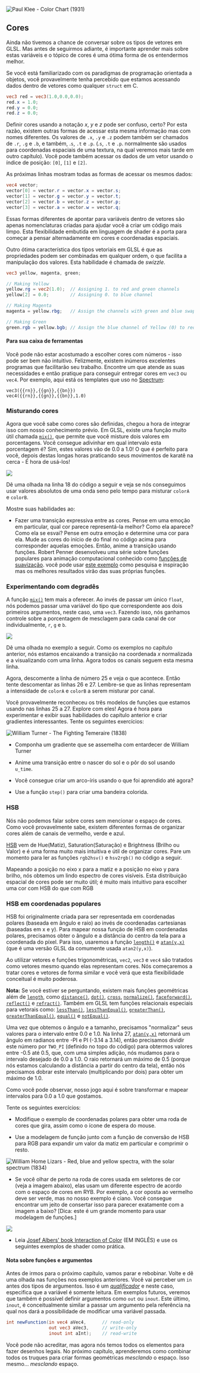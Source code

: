 ![Paul Klee - Color Chart (1931)](klee.jpg)

## Cores

Ainda não tivemos a chance de conversar sobre os tipos de vetores em GLSL. Mas antes de seguirmos adiante, é importante aprender mais sobre estas variáveis e o tópico de cores é uma ótima forma de os entendermos melhor.

Se você está familiarizado com os paradigmas de programação orientada a objetos, você provavelmente tenha percebido que estamos acessando dados dentro de vetores como qualquer `struct` em C.

```glsl
vec3 red = vec3(1.0,0.0,0.0);
red.x = 1.0;
red.y = 0.0;
red.z = 0.0;
```

Definir cores usando a notação *x*, *y* e *z* pode ser confuso, certo? Por esta razão, existem outras formas de acessar esta mesma informação mas com nomes diferentes. Os valores de `.x`, `.y` e `.z` podem também ser chamados de `.r`, `.g` e `.b`, e também, .`s`, `.t` e `.p`. (.`s`, `.t` e `.p`. normalmente são usados para coordenadas espaciais de uma textura, na qual veremos mais tarde em outro capítulo). Você pode também acessar os dados de um vetor usando o índice de posição: `[0]`, `[1]` e `[2]`.

As próximas linhas mostram todas as formas de acessar os mesmos dados:

```glsl
vec4 vector;
vector[0] = vector.r = vector.x = vector.s;
vector[1] = vector.g = vector.y = vector.t;
vector[2] = vector.b = vector.z = vector.p;
vector[3] = vector.a = vector.w = vector.q;
```

Essas formas diferentes de apontar para variáveis dentro de vetores são apenas nomenclaturas criadas para ajudar você a criar um código mais limpo. Esta flexibilidade embutida em linguagem de shader é a porta para começar a pensar alternadamente em cores e coordenadas espaciais.

Outro ótima característica dos tipos vetoriais em GLSL é que as propriedades podem ser combinadas em qualquer ordem, o que facilita a manipulação dos valores. Esta habilidade é chamada de *swizzle*.

```glsl
vec3 yellow, magenta, green;

// Making Yellow
yellow.rg = vec2(1.0);  // Assigning 1. to red and green channels
yellow[2] = 0.0;        // Assigning 0. to blue channel

// Making Magenta
magenta = yellow.rbg;   // Assign the channels with green and blue swapped

// Making Green
green.rgb = yellow.bgb; // Assign the blue channel of Yellow (0) to red and blue channels
```

#### Para sua caixa de ferramentas

Você pode não estar acostumado a escolher cores com números - isso pode ser bem não intuitivo. Felizmente, existem inúmeros excelentes programas que facilitarão seu trabalho. Encontre um que atende as suas necessidades e então pratique para conseguir entregar cores em `vec3` ou `vec4`. Por exemplo, aqui está os templates que uso no [Spectrum](http://www.eigenlogik.com/spectrum/mac):

```
vec3({{rn}},{{gn}},{{bn}})
vec4({{rn}},{{gn}},{{bn}},1.0)
```

### Misturando cores

Agora que você sabe como cores são definidas, chegou a hora de integrar isso com nosso conhecimento prévio. Em GLSL, existe uma função muito útil chamada [`mix()`](../glossary/?search=mix), que permite que você misture dois valores em porcentagens. Você consegue adivinhar em qual intervalo esta porcentagem é? Sim, estes valores vão de 0.0 a 1.0! O que é perfeito para você, depois destas longas horas praticando seus movimentos de karatê na cerca - É hora de usá-los!

![](mix-f.jpg)

Dê uma olhada na linha 18 do código a seguir e veja se nós conseguimos usar valores absolutos de uma onda seno pelo tempo para misturar `colorA` e `colorB`.

<div class="codeAndCanvas" data="mix.frag"></div>

Mostre suas habilidades ao:

* Fazer uma transição expressiva entre as cores. Pense em uma emoção em particular, qual cor parece representá-la melhor? Como ela aparece? Como ela se esvai? Pense em outra emoção e determine uma cor para ela. Mude as cores do início de do final no código acima para corresponder aquelas emoções. Então, anime a transição usando funções. Robert Penner desenvolveu uma série sobre funções populares para animação computacional conhecido como [funções de suavização](http://easings.net/). você pode usar [este exemplo](../edit.php#06/easing.frag) como pesquisa e inspiração mas os melhores resultados virão das suas próprias funções.

### Experimentando com degradês

A função [`mix()`](../glossary/?search=mix) tem mais a oferecer. Ao invés de passar um único `float`, nós podemos passar uma variável do tipo que correspondente aos dois primeiros argumentos, neste caso, uma `vec3`. Fazendo isso, nós ganhamos controle sobre a porcentagem de mesclagem para cada canal de cor individualmente, `r`, `g` e `b`.

![](mix-vec.jpg)

Dê uma olhada no exemplo a seguir. Como os exemplos no capítulo anterior, nós estamos encaixando a transição na coordenada *x* normalizada e a visualizando com uma linha. Agora todos os canais seguem esta mesma linha.

Agora, descomente a linha de número 25 e veja o que acontece. Então tente descomentar as linhas 26 e 27. Lembre-se que as linhas representam a intensidade de `colorA` e `colorB` a serem misturar por canal.

<div class="codeAndCanvas" data="gradient.frag"></div>

Você provavelmente reconheceu os três modelos de funções que estamos usando nas linhas 25 a 27. Explore com eles! Agora é hora para experimentar e exibir suas habilidades do capítulo anterior e criar gradientes interessantes. Tente os seguintes exercícios:

![William Turner - The Fighting Temeraire (1838)](turner.jpg)

* Componha um gradiente que se assemelha com entardecer de William Turner

* Anime uma transição entre o nascer do sol e o pôr do sol usando `u_time`.

* Você consegue criar um arco-íris usando o que foi aprendido até agora?

* Use a função `step()` para criar uma bandeira colorida.

### HSB

Nós não podemos falar sobre cores sem mencionar o espaço de cores. Como você provavelmente sabe, existem diferentes formas de organizar cores além de canais de vermelho, verde e azul.

[HSB](http://en.wikipedia.org/wiki/HSL_and_HSV) vem de Hue(Matiz), Saturation(Saturação) e Brightness (Brilho ou Valor) e é uma forma muito mais intuitiva e útil de organizar cores. Pare um momento para ler as funções  `rgb2hsv()` e `hsv2rgb()` no código a seguir.

Mapeando a posição no eixo x para a matiz e a posição no eixo y para brilho, nós obtemos um lindo espectro de cores visíveis. Esta distribuição espacial de cores pode ser muito útil; é muito mais intuitivo para escolher uma cor com HSB do que com RGB

<div class="codeAndCanvas" data="hsb.frag"></div>

### HSB em coordenadas populares

HSB foi originalmente criada para ser representada em coordenadas polares (baseada em ângulo e raio) ao invés de coordenadas cartesianas (baseadas em x e y). Para mapear nossa função de HSB em coordenadas polares, precisamos obter o ângulo e a distância do centro da tela para a coordenada do píxel. Para isso, usaremos a função [`length()`](../glossary/?search=length) e [`atan(y,x)`](../glossary/?search=atan) (que é uma versão GLSL da comumente usada `atan2(y,x)`).  

Ao utilizar vetores e funções trigonométricas, `vec2`, `vec3` e `vec4` são tratados como vetores mesmo quando elas representam cores. Nós começaremos a tratar cores e vetores de forma similar e você verá que esta flexibilidade conceitual é muito poderosa.

**Nota:** Se você estiver se perguntando, existem mais funções geométricas além de [`length`](../glossary/?search=length), como [`distance()`](../glossary/?search=distance), [`dot()`](../glossary/?search=dot), [`cross`](../glossary/?search=cross), [`normalize()`](../glossary/?search=normalize), [`faceforward()`](../glossary/?search=faceforward), [`reflect()`](../glossary/?search=reflect) e [`refract()`](../glossary/?search=refract). Também em GLSL tem funções relacionais especiais para vetorais como: [`lessThan()`](../glossary/?search=lessThan), [`lessThanEqual()`](../glossary/?search=lessThanEqual), [`greaterThan()`](../glossary/?search=greaterThan), [`greaterThanEqual()`](../glossary/?search=greaterThanEqual), [`equal()`](../glossary/?search=equal) e [`notEqual()`](../glossary/?search=notEqual).

Uma vez que obtemos o ângulo e a tamanho, precisamos "normalizar" seus valores para o intervalo entre 0.0 e 1.0. Na linha 27, [`atan(y,x)`](../glossary/?search=atan) retornará um ângulo em radianos entre -PI e PI (-3.14 a 3.14), então precisamos dividir este número por `TWO_PI` (definido no topo do código) para obtermos valores entre -0.5 até 0.5, que, com uma simples adição, nós mudamos para o intervalo desejado de 0.0 a 1.0. O raio retornará um máximo de 0.5 (porque nós estamos calculando a distância a partir do centro da tela), então nós precisamos dobrar este intervalo (multiplicando por dois) para obter um máximo de 1.0.

Como você pode observar, nosso jogo aqui é sobre transformar e mapear intervalos para 0.0 a 1.0 que gostamos.

<div class="codeAndCanvas" data="hsb-colorwheel.frag"></div>

Tente os seguintes exercícios:

* Modifique o exemplo de coordenadas polares para obter uma roda de cores que gira, assim como o ícone de espera do mouse.

* Use a modelagem de função junto com a função de conversão de HSB para RGB para expandir um valor da matiz em particular e comprimir o resto.

![William Home Lizars - Red, blue and yellow spectra, with the solar spectrum (1834)](spectrums.jpg)

* Se você olhar de perto na roda de cores usada em seletores de cor (veja a imagem abaixo), elas usam um diferente espectro de acordo com o espaço de cores em RYB. Por exemplo, a cor oposta ao vermelho deve ser verde, mas no nosso exemplo é ciano. Você consegue encontrar um jeito de consertar isso para parecer exatamente com a imagem a baixo? [Dica: este é um grande momento para usar modelagem de funções.]

![](colorwheel.png)

* Leia [Josef Albers' book Interaction of Color](http://www.goodreads.com/book/show/111113.Interaction_of_Color) (EM INGLÊS) e use os seguintes exemplos de shader como prática.

<div class="glslGallery" data="160505191155,160505193939,160505200330,160509131554,160509131509,160509131420,160509131240" data-properties="clickRun:editor,openFrameIcon:false,showAuthor:false"></div>

#### Nota sobre funções e argumentos

Antes de irmos para o próximo capítulo, vamos parar e rebobinar. Volte e dê uma olhada nas funções nos exemplos anteriores. Você vai perceber um `in` antes dos tipos de argumentos. Isso é um [*qualificador*](http://www.shaderific.com/glsl-qualifiers/#inputqualifier) e neste caso, especifica que a variável é somente leitura. Em exemplos futuros, veremos que também é possível definir argumentos como `out` ou `inout`. Este último, `inout`, é conceitualmente similar a passar um argumento pela referência na qual nos dará a possibilidade de modificar uma variável passada.

```glsl
int newFunction(in vec4 aVec4,      // read-only
                out vec3 aVec3,     // write-only
                inout int aInt);    // read-write
```

Você pode não acreditar, mas agora nós temos todos os elementos para fazer desenhos legais. No próximo capítulo, aprenderemos como combinar todos os truques para criar formas geométricas *mesclando* o espaço. Isso mesmo... *mesclando* espaço. 
